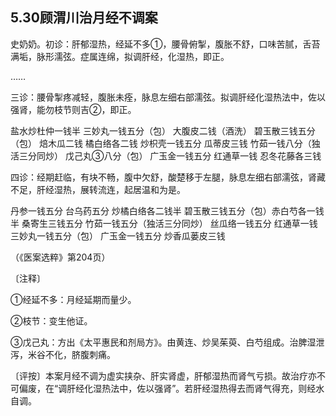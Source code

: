 ## 5.30顾渭川治月经不调案

史奶奶。初诊：肝郁湿热，经延不多①，腰骨俯掣，腹胀不舒，口味苦腻，舌苔满垢，脉形濡弦。症属连绵，拟调肝经，化湿热，即正。

……

三诊：腰骨掣疼减轻，腹胀未痊，脉息左细右部濡弦。拟调肝经化湿热法中，佐以强肾，能勿枝节则吉②，即正。

盐水炒杜仲一钱半 三妙丸一钱五分（包） 大腹皮二钱（酒洗） 碧玉散三钱五分（包） 焙木瓜二钱 橘白络各二钱 炒枳壳一钱五分 瓜蒂皮三钱 竹茹一钱八分（独活三分同炒） 戊己丸③八分（包） 广玉金一钱五分 红通草一钱 忍冬花藤各三钱

四诊：经期赶临，有块不畅，腹中欠舒，酸楚移于左腿，脉息左细右部濡弦，肾藏不足，肝经湿热，展转流连，起居温和为是。

丹参一钱五分 台乌药五分 炒橘白络各二钱半 碧玉散三钱五分（包）赤白芍各一钱半 桑寄生三钱五分 竹茹一钱五分（独活三分同炒） 丝瓜络一钱五分 红通草一钱 三妙丸一钱五分（包） 广玉金一钱五分 炒香瓜蒌皮三钱

（《医案选粹》第204页）

〔注释〕

①经延不多：月经延期而量少。

②枝节：变生他证。

③戊己丸：方出《太平惠民和剂局方》。由黄连、炒吴茱萸、白芍组成。治脾湿泄泻，米谷不化，脐腹刺痛。

〔评按〕本案月经不调为虚实挟杂、肝实肾虚，肝郁湿热而肾气亏损。故治疗亦不可偏废，在“调肝经化湿热法中，佐以强肾”。若肝经湿热得去而肾气得充，则经水自调。

